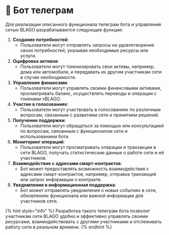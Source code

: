 # 🤖 Бот телеграм

Для реализации описанного функционала телеграм бота и управления сетью BLAGO разрабатываются следующие функции:

1. **Создание потребностей**:
   * Пользователи могут отправлять запросы на удовлетворение своих потребностей, указывая необходимые ресурсы или услуги.
2. **Оцифровка активов**:
   * Пользователи могут токенизировать свои активы, например, дома или автомобили, и передавать их другим участникам сети в случае необходимости.
3. **Управление финансами**:
   * Пользователи могут управлять своими финансовыми активами, просматривать баланс, осуществлять переводы и операции с токенами xBLAGO.
4. **Участие в голосованиях**:
   * Пользователи могут участвовать в голосованиях по различным вопросам, связанным с развитием сети и принятием решений.
5. **Получение поддержки**:
   * Пользователи могут обращаться за помощью или консультацией по вопросам, связанным с функционалом сети и использованием бота.
6. **Мониторинг операций**:
   * Пользователи могут просматривать операции и транзакции в сети BLAGO, получать статистические данные о работе сети и её участников.
7. **Взаимодействие с адресами смарт-контрактов**:
   * Бот может предоставлять возможность взаимодействия с адресами смарт-контрактов, например, отправка транзакций или запрос информации о контракте.
8. **Уведомления и информационная поддержка**:
   * Бот может отправлять уведомления о новых событиях в сети, обновлениях функционала или важной информации для участников сети.

{% hint style="info" %}
Разработка такого телеграм бота позволит участникам сети BLAGO удобно и эффективно управлять своими ресурсами, взаимодействовать с другими участниками и отслеживать работу сети в реальном времени.
{% endhint %}
